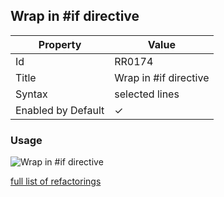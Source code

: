 ## Wrap in \#if directive

| Property           | Value                  |
| ------------------ | ---------------------- |
| Id                 | RR0174                 |
| Title              | Wrap in \#if directive |
| Syntax             | selected lines         |
| Enabled by Default | &#x2713;               |

### Usage

![Wrap in #if directive](../../images/refactorings/WrapInIfDirective.png)

[full list of refactorings](Refactorings.md)